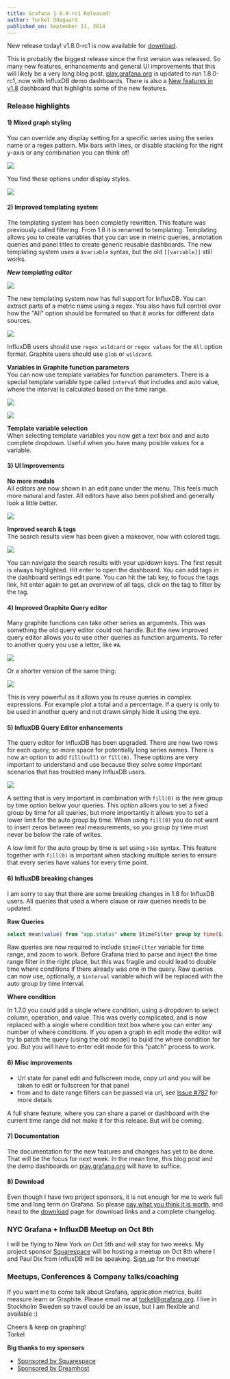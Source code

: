 ```yaml
---
title: Grafana 1.8.0-rc1 Released!
author: Torkel Ödegaard
published_on: September 11, 2014
---
```


New release today! v1.8.0-rc1 is now available for [download](/download).

This is probably the biggest release since the first version was released. So many new features, enhancements and general UI improvements
that this will likely be a very long blog post. [play.grafana.org](http://play.grafana.org) is updated to
run 1.8.0-rc1, now with InfluxDB demo dashboards. There is also a [New features in v1.8](http://play.grafana.org/#/dashboard/db/new-features-in-v18)
dashboard that highlights some of the new features.

### Release highlights

#### 1) Mixed graph styling

You can override any display setting for a specific series using the series name or a regex pattern. Mix bars with lines, or disable
stacking for the right y-axis or any combination you can think of!

![](blog/mixed_styles.png)

You find these options under display styles.

![](blog/series_override_options.png)

#### 2) Improved templating system

The templating system has been completly rewritten. This feature was previously called filtering. From 1.8 it is renamed to templating.
Templating allows you to create variables that you can use in metric queries, annotation queries and panel titles to create generic reusable
dashboards. The new templating system uses a ``$variable`` syntax, but the old ``[[variable]]`` still works.

***New templating editor***

![](blog/template_variable_list.png)

The new templating system now has full support for InfluxDB. You can extract parts of a metric name using a regex.
You also have full control over how the "All" option should be formated so that it works for different
data sources.

![](blog/template_editor_influxdb.png)

InfluxDB users should use ``regex wildcard`` or ``regex values`` for the ``All`` option format.
Graphite users should use ``glob`` or ``wildcard``.

**Variables in Graphite function parameters**<br>
You can now use template variables for function parameters. There is a special template variable type called ``interval`` that includes
and auto value, where the interval is calculated based on the time range.

![](blog/graphite_func_variables.png)

![](docs/template_variable_interval.png)

**Template variable selection**<br>
When selecting template variables you now get a text box and and auto complete dropdown. Useful when you have many posible values for
a variable.

#### 3) UI Improvements

**No more modals**<br>
All editors are now shown in an edit pane under the menu. This feels much more natural and faster.
All editors have also been polished and generally look a little better.

![](blog/new_editor_look.png)

**Improved search & tags**<br>
The search results view has been given a makeover, now with colored tags.

![](blog/new_search_look.png)

You can navigate the search results with your up/down keys. The first
result is always highlighted. Hit enter to open the dashboard. You can add tags in the dashboard
settings edit pane. You can hit the tab key, to focus the tags link, hit enter again to get
an overview of all tags, click on the tag to filter by the tag.

#### 4) Improved Graphite Query editor

Many graphite functions can take other series as arguments. This was something the old
query editor could not handle. But the new improved query editor allows you to use
other queries as function arguments. To refer to another query you use a letter, like ``#A``.

![](blog/graphite_complex_query1.png)

Or a shorter version of the same thing:

![](blog/graphite_complex_query2.png)

This is very powerful as it allows you to reuse queries in complex expressions. For example
plot a total and a percentage. If a query is only to be used in another query and not drawn
simply hide it using the eye.

#### 5) InfluxDB Query Editor enhancements

The query editor for InfluxDB has been upgraded. There are now two rows for each query, so more space
for potentially long series names. There is now an option to add ``fill(null)`` or ``fill(0)``. These options
are very important to understand and use because they solve some important scenarios that has troubled many
InfluxDB users.

![](blog/influxdb_new_query_editor.png)

A setting that is very important in combination with ``fill(0)`` is the new group by time option below your
queries. This option allows you to set a fixed group by time for all queries, but more importantly it allows
you to set a lower limit for the auto group by time. When using ``fill(0)`` you do not want to insert
zeros between real measurements, so you group by time must never be below the rate of writes.

A low limit for the auto group by time is set using ``>10s`` syntax. This feature together with ``fill(0)`` is important when stacking multiple
series to ensure that every series have values for every time point.

#### 6) InfluxDB breaking changes

I am sorry to say that there are some breaking changes in 1.8 for InfluxDB users. All queries that used
a where clause or raw queries needs to be updated.

**Raw Queries**

```sql
select mean(value) from "app.status" where $timeFilter group by time($interval) fill(0) order asc
```

Raw queries are now required to include ``$timeFilter`` variable for time range, and zoom to work. Before
Grafana tried to parse and inject the time range filter in the right place, but this was fragile and could
lead to double time where conditions if there already was one in the query. Raw queries can now use,
optionally, a ``$interval`` variable which will be replaced with the auto group by time interval.

**Where condition**

In 1.7.0 you could add a single where condition, using a dropdown to select column, operation, and value.
This was overly complicated, and is now replaced with a single where condition text box where you
can enter any number of where conditions. If you open a graph in edit mode the editor will try to
patch the query (using the old model) to build the where condition for you. But you will have to
enter edit mode for this "patch" process to work.

#### 6) Misc improvements

* Url state for panel edit and fullscreen mode, copy url and you will be taken to edit or fullscreen for that panel
* from and to date range filters can be passed via url, see [Issue #787](https://github.com/grafana/grafana/issues/787)
for more details

A full share feature, where you can share a panel or dashboard with the current time range did not
make it for this release. But will be coming.

#### 7) Documentation

The documentation for the new features and changes has yet to be done. That will be the focus for next
week. In the mean time, this blog post and the demo dashboards on [play.grafana.org](http://play.grafana.org)
will have to suffice.

#### 8) Download

Even though I have two project sponsors, it is not enough
for me to work full time and long term on Grafana. So please [pay what you think it is worth](/donate), and head to the [download](/download) page
for download links and a complete changelog.

### NYC Grafana + InfluxDB Meetup on Oct 8th
I will be flying to New York on Oct 5th and will stay for two weeks. My project sponsor
[Squarespace](http://www.squarespace.com/) will be hosting a meetup on Oct 8th where I
and Paul Dix from InfluxDB will be speaking. [Sign up](http://www.meetup.com/Monitoring-NYC/events/205947512/)
for the meetup!

### Meetups, Conferences & Company talks/coaching

If you want me to come talk about Grafana, application metrics, build measure learn or Graphite.
Please email me at [torkel@grafana.org](mailto:contact@grafana.org). I live in Stockholm Sweden so
travel could be an issue, but I am flexible and available :)

Cheers & keep on graphing!<br>
Torkel

**Big thanks to my sponsors**

* [Sponsored by Squarespace](http://www.squarespace.com)
* [Sponsored by Dreamhost](http://www.dreamhost.com)

